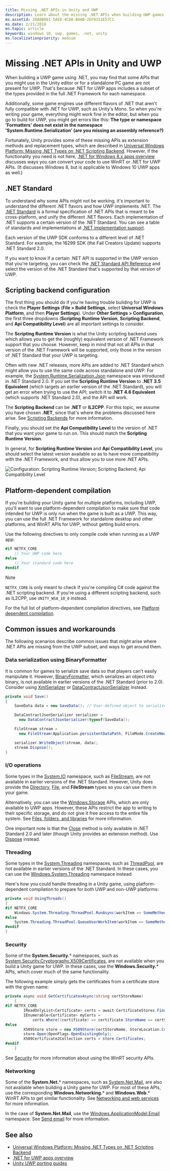 ```yaml
---
title: Missing .NET APIs in Unity and UWP
description: Learn about the missing .NET APIs when building UWP games in Unity, and workarounds for common issues.
ms.assetid: 28A8B061-5AE8-4CDA-B4AB-2EF0151E57C1
ms.date: 2/21/2018
ms.topic: article
keywords: windows 10, uwp, games, .net, unity
ms.localizationpriority: medium
---
```

# Missing .NET APIs in Unity and UWP

When building a UWP game using .NET, you may find that some APIs that you might use in the Unity editor or for a standalone PC game are not present for UWP. That's because .NET for UWP apps includes a subset of the types provided in the full .NET Framework for each namespace.

Additionally, some game engines use different flavors of .NET that aren't fully compatible with .NET for UWP, such as Unity's Mono. So when you're writing your game, everything might work fine in the editor, but when you go to build for UWP, you might get errors like this: **The type or namespace 'Formatters' does not exist in the namespace 'System.Runtime.Serialization' (are you missing an assembly reference?)**

Fortunately, Unity provides some of these missing APIs as extension methods and replacement types, which are described in [Universal Windows Platform: Missing .NET Types on .NET Scripting Backend](https://docs.unity3d.com/Manual/windowsstore-missingtypes.html). However, if the functionality you need is not here, [.NET for Windows 8.x apps overview](https://msdn.microsoft.com/library/windows/apps/br230302) discusses ways you can convert your code to use WinRT or .NET for UWP APIs. (It discusses Windows 8, but is applicable to Windows 10 UWP apps as well.)

## .NET Standard

To understand why some APIs might not be working, it's important to understand the different .NET flavors and how UWP implements .NET. The [.NET Standard](https://docs.microsoft.com/dotnet/standard/net-standard) is a formal specification of .NET APIs that is meant to be cross-platform, and unify the different .NET flavors. Each implementation of .NET supports a certain version of the .NET Standard. You can see a table of standards and implementations at [.NET implementation support](https://docs.microsoft.com/dotnet/standard/net-standard#net-implementation-support).

Each version of the UWP SDK conforms to a different level of .NET Standard. For example, the 16299 SDK (the Fall Creators Update) supports .NET Standard 2.0.

If you want to know if a certain .NET API is supported in the UWP version that you're targeting, you can check the [.NET Standard API Reference](https://docs.microsoft.com/dotnet/api/index?view=netstandard-2.0) and select the version of the .NET Standard that's supported by that version of UWP.

## Scripting backend configuration

The first thing you should do if you're having trouble building for UWP is check the **Player Settings** (**File > Build Settings**, select **Universal Windows Platform**, and then **Player Settings**). Under **Other Settings > Configuration**, the first three dropdowns (**Scripting Runtime Version**, **Scripting Backend**, and **Api Compatibility Level**) are all important settings to consider.

The **Scripting Runtime Version** is what the Unity scripting backend uses which allows you to get the (roughly) equivalent version of .NET Framework support that you choose. However, keep in mind that not all APIs in that version of the .NET Framework will be supported, only those in the version of .NET Standard that your UWP is targeting.

Often with new .NET releases, more APIs are added to .NET Standard which might allow you to use the same code across standalone and UWP. For example, the [System.Runtime.Serialization.Json](https://docs.microsoft.com/dotnet/api/system.runtime.serialization.json) namespace was introduced in .NET Standard 2.0. If you set the **Scripting Runtime Version** to **.NET 3.5 Equivalent** (which targets an earlier version of the .NET Standard), you will get an error when trying to use the API; switch it to **.NET 4.6 Equivalent** (which supports .NET Standard 2.0), and the API will work.

The **Scripting Backend** can be **.NET** or **IL2CPP**. For this topic, we assume you have chosen **.NET**, since that's where the problems discussed here arise. See [Scripting Backends](https://docs.unity3d.com/Manual/windowsstore-scriptingbackends.html) for more information.

Finally, you should set the **Api Compatibility Level** to the version of .NET that you want your game to run on. This should match the **Scripting Runtime Version**.

In general, for **Scripting Runtime Version** and **Api Compatibility Level**, you should select the latest version available so as to have more compatibility with the .NET Framework, and thus allow you to use more .NET APIs.

![Configuration: Scripting Runtime Version; Scripting Backend; Api Compatibility Level](images/missing-dot-net-apis-in-unity-1.png)

## Platform-dependent compilation

If you're building your Unity game for multiple platforms, including UWP, you'll want to use platform-dependent compilation to make sure that code intended for UWP is only run when the game is built as a UWP. This way, you can use the full .NET Framework for standalone desktop and other platforms, and WinRT APIs for UWP, without getting build errors.

Use the following directives to only compile code when running as a UWP app:

```csharp
#if NETFX_CORE
    // Your UWP code here
#else
    // Your standard code here
#endif
```

> [!NOTE]
> `NETFX_CORE` is only meant to check if you're compiling C# code against the .NET scripting backend. If you're using a different scripting backend, such as IL2CPP, use `UNITY_WSA_10_0` instead.

For the full list of platform-dependent compilation directives, see [Platform dependent compilation](https://docs.unity3d.com/Manual/PlatformDependentCompilation.html).

## Common issues and workarounds

The following scenarios describe common issues that might arise where .NET APIs are missing from the UWP subset, and ways to get around them.

### Data serialization using BinaryFormatter

It is common for games to serialize save data so that players can't easily manipulate it. However, [BinaryFormatter](https://docs.microsoft.com/dotnet/api/system.runtime.serialization.formatters.binary.binaryformatter), which serializes an object into binary, is not available in earlier versions of the .NET Standard (prior to 2.0). Consider using [XmlSerializer](https://docs.microsoft.com/dotnet/api/system.xml.serialization.xmlserializer) or [DataContractJsonSerializer](https://docs.microsoft.com/dotnet/api/system.runtime.serialization.json.datacontractjsonserializer) instead.

```csharp
private void Save()
{
    SaveData data = new SaveData(); // User-defined object to serialize

    DataContractJsonSerializer serializer = 
      new DataContractJsonSerializer(typeof(SaveData));

    FileStream stream = 
      new FileStream(Application.persistentDataPath, FileMode.CreateNew);

    serializer.WriteObject(stream, data);
    stream.Dispose();
}
```

### I/O operations

Some types in the [System.IO](https://docs.microsoft.com/dotnet/api/system.io) namespace, such as [FileStream](https://docs.microsoft.com/dotnet/api/system.io.filestream), are not available in earlier versions of the .NET Standard. However, Unity does provide the [Directory](https://docs.microsoft.com/dotnet/api/system.io.directory), [File](https://docs.microsoft.com/dotnet/api/system.io.file), and **FileStream** types so you can use them in your game.

Alternatively, you can use the [Windows.Storage](https://docs.microsoft.com/uwp/api/Windows.Storage) APIs, which are only available to UWP apps. However, these APIs restrict the app to writing to their specific storage, and do not give it free access to the entire file system. See [Files, folders, and libraries](https://docs.microsoft.com/windows/uwp/files/) for more information.

One important note is that the [Close](https://docs.microsoft.com/dotnet/api/system.io.stream.close) method is only available in .NET Standard 2.0 and later (though Unity provides an extension method). Use [Dispose](https://docs.microsoft.com/dotnet/api/system.io.stream.dispose) instead.

### Threading

Some types in the [System.Threading](https://docs.microsoft.com/dotnet/api/system.threading) namespaces, such as [ThreadPool](https://docs.microsoft.com/dotnet/api/system.threading.threadpool), are not available in earlier versions of the .NET Standard. In these cases, you can use the [Windows.System.Threading](https://docs.microsoft.com/uwp/api/windows.system.threading) namespace instead.

Here's how you could handle threading in a Unity game, using platform-dependent compilation to prepare for both UWP and non-UWP platforms:

```csharp
private void UsingThreads()
{
#if NETFX_CORE
    Windows.System.Threading.ThreadPool.RunAsync(workItem => SomeMethod());
#else
    System.Threading.ThreadPool.QueueUserWorkItem(workItem => SomeMethod());
#endif
}
```

### Security

Some of the **System.Security.*** namespaces, such as [System.Security.Cryptography.X509Certificates](https://docs.microsoft.com/dotnet/api/system.security.cryptography.x509certificates?view=netstandard-2.0), are not available when you build a Unity game for UWP. In these cases, use the **Windows.Security.*** APIs, which cover much of the same functionality.

The following example simply gets the certificates from a certificate store with the given name:

```cs
private async void GetCertificatesAsync(string certStoreName)
    {
#if NETFX_CORE
        IReadOnlyList<Certificate> certs = await CertificateStores.FindAllAsync();
        IEnumerable<Certificate> myCerts = 
            certs.Where((certificate) => certificate.StoreName == certStoreName);
#else
        X509Store store = new X509Store(certStoreName, StoreLocation.CurrentUser);
        store.Open(OpenFlags.OpenExistingOnly);
        X509Certificate2Collection certs = store.Certificates;
#endif
    }
```

See [Security](https://docs.microsoft.com/windows/uwp/security/) for more information about using the WinRT security APIs.

### Networking

Some of the **System&period;Net.*** namespaces, such as [System.Net.Mail](https://docs.microsoft.com/dotnet/api/system.net.mail?view=netstandard-2.0), are also not available when building a Unity game for UWP. For most of these APIs, use the corresponding **Windows.Networking.*** and **Windows.Web.*** WinRT APIs to get similar functionality. See [Networking and web services](https://docs.microsoft.com/windows/uwp/networking/) for more information.

In the case of **System.Net.Mail**, use the [Windows.ApplicationModel.Email](https://docs.microsoft.com/uwp/api/windows.applicationmodel.email) namespace. See [Send email](https://docs.microsoft.com/windows/uwp/contacts-and-calendar/sending-email) for more information.

## See also

* [Universal Windows Platform: Missing .NET Types on .NET Scripting Backend](https://docs.unity3d.com/Manual/windowsstore-missingtypes.html)
* [.NET for UWP apps overview](https://msdn.microsoft.com/library/windows/apps/br230302)
* [Unity UWP porting guides](https://unity3d.com/partners/microsoft/porting-guides)